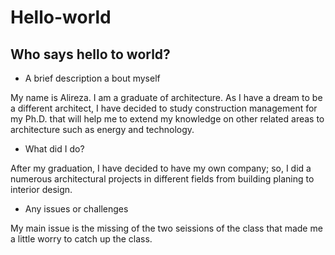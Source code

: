 # Hello-world

## Who says hello to world?

* A brief description a bout myself

My name is Alireza. I am a graduate of architecture. As I have a dream to be a different architect, I have decided to study construction management for my Ph.D. that will help me to extend my knowledge on other related areas to architecture such as energy and technology.

* What did I do?

After my graduation, I have decided to have my own company; so, I did a numerous architectural projects in different fields from building planing to interior design.

* Any issues or challenges

My main issue is the missing of the two seissions of the class that made me a little worry to catch up the class.

